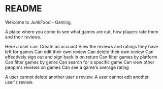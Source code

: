 # README

Welcome to JunkFood - Gaming,

A place where you come to see what games are out, how players rate them and their reviews.

Here a user can:
Create an account
View the reviews and ratings they have left for games
Can edit their own review
Can delete their own review
Can effectively sign out and sign back in on return
Can filter games by platform
Can filter games by genre
Can search for a specific game
Can view other people's reviews on games
Can see a game's average rating

A user cannot delete another user's review.
A user cannot edit another user's review.

